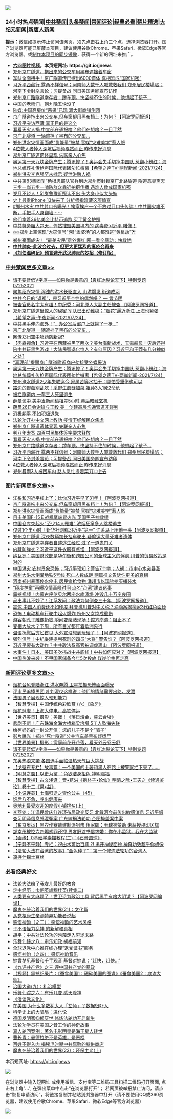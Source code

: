 ![](https://raw.githubusercontent.com/fqnews/bnews/master/64photo/fqnews-qr.jpg)

<div id="tt">
<h3>24小时热点禁闻|<a href="#%E4%B8%AD%E5%85%B1%E7%A6%81%E9%97%BB%E6%9B%B4%E5%A4%9A%E6%96%87%E7%AB%A0">中共禁闻</a>|<a href="#%E5%9B%BE%E7%89%87%E6%96%B0%E9%97%BB%E6%9B%B4%E5%A4%9A%E6%96%87%E7%AB%A0">头条禁闻</a>|<a href="#%E6%96%B0%E9%97%BB%E8%AF%84%E8%AE%BA%E6%9B%B4%E5%A4%9A%E6%96%87%E7%AB%A0">禁闻评论|<a href="#%E5%BF%85%E7%9C%8B%E7%BB%8F%E5%85%B8%E5%A5%BD%E6%96%87">经典必看|<a href="/video.md#%E7%A6%81%E7%89%87%E7%B2%BE%E9%80%89">禁片精选</a>|<a href="https://github.com/fqnews/djy/blob/master/gb/nf1351518.md#1">大纪元新闻</a>|<a href="https://github.com/fqnews/ntdtv/blob/master/gb/prog204.md#1">新唐人新闻</a></h3>
<div><b>提示：</b>微信如提示停止访问该网页，须先点击右上角三个点，选择浏览器打开。国产浏览器可能已屏蔽本项目，建议使用谷歌Chrome、苹果Safari、微软Edge等官方浏览器。或<a href="https://github.com/fqnews/bnews/blob/master/%E5%88%B6%E4%BD%9Cgit%E7%A6%81%E9%97%BB%E9%95%9C%E5%83%8F.md">制作本项目的同步镜像</a>，获得一个新的网址来推广。</div>
<ul>
<li><b><a href="http://d1.bdrive.tk/64.mp4" target="_blank">六四图片视频</a>，本页短网址: https://git.io/jnews</b></li>
<li><a href="/bannedvideo/20210724/1593469.md">郑州京广隧道，拖出来的公交车用黑布遮挡着车窗</a></li>
<li><a href="/comments/20210724/1593438.md">军队全面接手！京广隧道传已挖出6000遗体 真相恐成“国家机密”</a></li>
<li><a href="/comments/20210724/1593503.md">习近平西藏行 露两不祥信号；河南师大数千人喊救救我们 郑州居民楼塌陷；河南下令封杀言论；习提备战 同日美国务卿宣布访印</a></li>
<li><a href="/cbnews/20210724/1593510.md">郑州京广路隧道幸存者：蹲车顶，快坚持不住的时候，他想起了孩子…</a></li>
<li><a href="/cnnews/20210724/1593442.md">中国的老师们，朝九晚五快没了</a></li>
<li><a href="/cnnews/20210724/1593443.md">陆媒:中国高房价“恶果”已现 满大街商铺倒闭</a></li>
<li><a href="/topimagenews/20210725/1593795.md">京广隧道拖出来公交车,但车窗却用黑布挡上！为何？【阿波罗网报道】</a></li>
<li><a href="/comments/20210725/1593625.md">习近平突访西藏 真正目的是这个</a></li>
<li><a href="/cbnews/20210724/1593524.md">看看天灾人祸 中宣部在通报啥？他们在想啥？一目了然</a></li>
<li><a href="/cbnews/20210725/1593753.md">京广北隧道 一辆遮挡了黑布的公交车…</a></li>
<li><a href="/topimagenews/20210725/1593649.md">郑州洪水灾情画面成“负能量”被禁 官媒“灾难美学”惹人怒</a></li>
<li><a href="/cbnews/20210724/1593495.md">4位救人者掉入深坑后视频戛然而止 昨传来好消息</a></li>
<li><a href="/cbnews/20210724/1593509.md">郑州京广隧道遗体显现 失联亲人心焦</a></li>
<li><a href="/comments/20210725/1593688.md">奥运第一天九块金牌产生；腾讯惨了！奥运会失手切掉中国队 惹翻小粉红；海地总统葬礼传枪声国际代表团匆忙撤离【希望之声TV-两岸新闻-2021/7/24】</a></li>
<li><a href="/cnnews/20210725/1593621.md">郑州洪灾李克强罕未批示 疑泄洪酿人祸</a></li>
<li><a href="/bannedvideo/20210725/1593594.md">中共第83集团军“杨根思部队官兵到达郑州市封锁京广北路隧道   隧道恶臭熏天 三步一岗五步一哨防群众靠近拍摄传播 遇难人数成国家机密</a></li>
<li><a href="/comments/20210725/1593597.md">岁月不饶人！51岁鲁豫近照认不出 头大身小似大头娃</a></li>
<li><a href="/cnnews/20210725/1593653.md">史上最贵iPhone 13快来了 分析师指暗藏这项惊喜</a></li>
<li><a href="/bannedvideo/20210724/1593514.md">#郑州水灾 中共封口令曝光！挨家挨户一个不放过只口头传达！中共国灾难不断，手把手人身翻墙⋯⋯</a></li>
<li><a href="/worldnews/20210725/1593696.md">他们拿着36亿美金比特币逃跑 买了黄金护照</a></li>
<li><a href="/bannedvideo/20210725/1593637.md">中共特务胆大包天，悍然摧毁美国境内的 病毒帝习近平 雕像！</a></li>
<li><a href="/bannedvideo/20210725/1593690.md">🔥🔥郑州上空惊现“大灾信号”❗喝“孟婆汤”的人都难逃“黄泉劫”❓❗</a></li>
<li><a href="/comments/20210725/1593641.md">郑州豪雨成灾！ “最美灾民”意外爆红 网一看全暴动：快救她</a></li>
<li><b><a href="/comments/20200211/1275071.md" target="_blank">中共肺炎-此波会过去，但更大更猛烈的瘟疫会再来</a></b></li>
<li><b><a href="/comments/20200207/1272816.md" target="_blank">《刘伯温碑记》预言避开武汉肺炎的妙招（修订版）</a></b></li>
</ul>
</div>

<div class="catlist">
<h3><a href="/cbnews/" target="_blank">中共禁闻</a><span><a href="/cbnews/" target="_blank" rel="nofollow">更多文章>></a></span></h3>
<ul>
<li><a href="/comments/20210725/1593940.md" target="_blank">请不要贬低V字旅——如果你是善意的【袁红冰纵论天下】特别专题 07252021</a></li>
<li><a href="/cbnews/20210725/1593922.md" target="_blank">聚焦绍兴灾情 浑浊的洪水长驱直入 山洪爆发 街道成河</a></li>
<li><a href="/comments/20210725/1593801.md" target="_blank">中共今日的“返祖”，是习近平个性的偶然吗？ — 曾节明</a></li>
<li><a href="/cbnews/20210725/1593850.md" target="_blank">被查官员名字太有趣！中纪委：河北原人大副主任被查 【阿波罗网报道】</a></li>
<li><a href="/comments/20210725/1593833.md" target="_blank">郑州京广隧道里惊人的秘密 军队已出动维稳；“烟花”逼近浙江 上海也紧张【希望之声-午夜新闻-2021/07/24】</a></li>
<li><a href="/cbnews/20210725/1593754.md" target="_blank">中共黑手伸向海外！&#8221;…办公室后窗户上就挨了一枪…”</a></li>
<li><a href="/cbnews/20210725/1593753.md" target="_blank">京广北隧道 一辆遮挡了黑布的公交车…</a></li>
<li><a href="/cbnews/20210725/1593735.md" target="_blank">网传郑州空中喷药防新冠?</a></li>
<li><a href="/comments/20210725/1593733.md" target="_blank">【杰森视角】习近平在西藏被黑了两次？美台海新战术，无需航母！灾后还得陪中共玩黑色游戏！大陆民智退化惊人？有何原因？习近平和王莽有几分神似之处?</a></li>
<li><a href="/cbnews/20210725/1593715.md" target="_blank">“真理部”提醒京广隧道附近商户勿接受外媒采访</a></li>
<li><a href="/comments/20210725/1593688.md" target="_blank">奥运第一天九块金牌产生；腾讯惨了！奥运会失手切掉中国队 惹翻小粉红；海地总统葬礼传枪声国际代表团匆忙撤离【希望之声TV-两岸新闻-2021/7/24】</a></li>
<li><a href="/cbnews/20210725/1593646.md" target="_blank">郑州淹水隧道2少年失联迄今 家属苦等水抽干：哪怕受重伤也可以</a></li>
<li><a href="/cbnews/20210725/1593645.md" target="_blank">路边的野菇别乱吃！采野生蘑菇加菜 祖孙3人1死2命危</a></li>
<li><a href="/cbnews/20210725/1593643.md" target="_blank">被拦隧道内 一车三人死里逃生</a></li>
<li><a href="/cbnews/20210725/1593608.md" target="_blank">薛曼访中 美中发新闻稿相差5小时 幕后暗藏玄机</a></li>
<li><a href="/cbnews/20210725/1593598.md" target="_blank">薛曼26日会谢锋与王毅 美：创建高层沟通管道非谈判</a></li>
<li><a href="/cbnews/20210724/1593365.md" target="_blank">消极躺平 不如积极退党</a></li>
<li><a href="/cbnews/20210724/1593402.md" target="_blank">法轮功开办中文网上教功 疫情下纾解民众焦虑</a></li>
<li><a href="/cbnews/20210724/1593509.md" target="_blank">郑州京广隧道遗体显现 失联亲人心焦</a></li>
<li><a href="/cbnews/20210724/1593525.md" target="_blank">判八年太冤 四百村民集体签字要求释放</a></li>
<li><a href="/cbnews/20210724/1593524.md" target="_blank">看看天灾人祸 中宣部在通报啥？他们在想啥？一目了然</a></li>
<li><a href="/cbnews/20210724/1593510.md" target="_blank">郑州京广路隧道幸存者：蹲车顶，快坚持不住的时候，他想起了孩子…</a></li>
<li><a href="/comments/20210724/1593503.md" target="_blank">习近平西藏行 露两不祥信号；河南师大数千人喊救救我们 郑州居民楼塌陷；河南下令封杀言论；习提备战 同日美国务卿宣布访印</a></li>
<li><a href="/cbnews/20210724/1593495.md" target="_blank">4位救人者掉入深坑后视频戛然而止 昨传来好消息</a></li>
<li><a href="/cbnews/20210724/1593494.md" target="_blank">郑州暴雨3人被困车内 路人急忙提着菜刀冲上去</a></li>

</ul>
</div>
<div class="catlist">
<h3><a href="/topimagenews/" target="_blank">图片新闻</a><span><a href="/topimagenews/" target="_blank" rel="nofollow">更多文章>></a></span></h3>
<ul>
<li><a href="/topimagenews/20210725/1593930.md" target="_blank">江系和习近平杠上了：比你习近平早了31年！【阿波罗网报道】</a></li>
<li><a href="/topimagenews/20210725/1593795.md" target="_blank">京广隧道拖出来公交车,但车窗却用黑布挡上！为何？【阿波罗网报道】</a></li>
<li><a href="/topimagenews/20210725/1593649.md" target="_blank">郑州洪水灾情画面成“负能量”被禁 官媒“灾难美学”惹人怒</a></li>
<li><a href="/topimagenews/20210725/1593644.md" target="_blank">目击美国F-15Ｅ战机尾端冒火光 英国男子神救援</a></li>
<li><a href="/topimagenews/20210725/1593636.md" target="_blank">中国仓库突起火“至少14人罹难” 浓烟狂窜多人跳楼逃生</a></li>
<li><a href="/topimagenews/20210724/1593333.md" target="_blank">仅过1个半小时！新华社刚称习近平“第一” 江系马上压他一头【阿波罗网报道】</a></li>
<li><a href="/topimagenews/20210724/1593332.md" target="_blank">郑州京广隧道 深夜数辆加长挂车驶出 疑偷运大量死难者遗体</a></li>
<li><a href="/topimagenews/20210724/1593284.md" target="_blank">郑州京广隧道幸存者自述逃生经过 过了一道鬼门关</a></li>
<li><a href="/topimagenews/20210723/1592613.md" target="_blank">内藏防弹衣？习近平这件衣服有点怪 【阿波罗网报道】</a></li>
<li><a href="/topimagenews/20210722/1592290.md" target="_blank">纳瓦罗：美国财政部是华尔街和跨国公司的全球主义的俘虏 川普的贸易政策是对的</a></li>
<li><a href="/topimagenews/20210722/1592198.md" target="_blank">中国洪灾 农村景象恐怖；习近平预知？警告7个字；人祸：市中心水突暴涨</a></li>
<li><a href="/topimagenews/20210722/1592091.md" target="_blank">郑州大洪水倒灌地铁5号线 死亡人数成谜 两篇推文告诉你更多的真相</a></li>
<li><a href="/topimagenews/20210722/1591665.md" target="_blank">河南郑州暴雨停水停电 居民疯抢食物 涌超市以现钞抢买桶装水</a></li>
<li><a href="/topimagenews/20210719/1590068.md" target="_blank">“印度神童”再曝疫情高峰时间 点名“台湾”建议这事</a></li>
<li><a href="/topimagenews/20210719/1590055.md" target="_blank">震撼视频！内蒙古呼伦贝尔两座水库溃堤 冲毁几十万亩良田</a></li>
<li><a href="/topimagenews/20210719/1589964.md" target="_blank">品出事儿不妙了！江系发问：政法为何倒查三十年 【阿波罗网报道】</a></li>
<li><a href="/topimagenews/20210719/1589755.md" target="_blank">震惊 中国人消费还不如印度 拜登撤川普对中关税？滴滴案揭柳家3代红色面纱</a></li>
<li><a href="/topimagenews/20210719/1589727.md" target="_blank">恐怖！电动机车行驶中起火爆炸 杭州父女烧成重伤</a></li>
<li><a href="/topimagenews/20210719/1589716.md" target="_blank">游客朝孔子雕像扔钱 瞬间变聚赌现场！馆方崩溃：阻止不了</a></li>
<li><a href="/topimagenews/20210718/1589658.md" target="_blank">变相大放水？下周，所有目光都盯着欧洲央行</a></li>
<li><a href="/topimagenews/20210718/1589531.md" target="_blank">温语抚慰后穷匕首见 大外宣没想到玩砸了！【阿波罗网报道】</a></li>
<li><a href="/topimagenews/20210718/1589472.md" target="_blank">强烈信号！中纪委连提判死刑的四员“大将” 警告谁？【阿波罗网报道】</a></li>
<li><a href="/topimagenews/20210717/1588988.md" target="_blank">习近平要有大动作？中共政法系高官被调虎离山 【阿波罗网报道】</a></li>
<li><a href="/topimagenews/20210717/1588839.md" target="_blank">大事件！日本、美国多次挑战中共底线！中共如何应对？【阿波罗网报道】</a></li>
<li><a href="/topimagenews/20210717/1588653.md" target="_blank">中国热浪来袭！不甩国家储备今年5次投放 煤炭价格再走高</a></li>

</ul>
</div>
<div class="catlist">
<h3><a href="/comments/" target="_blank">新闻评论</a><span><a href="/comments/" target="_blank" rel="nofollow">更多文章>></a></span></h3>
<ul>
<li><a href="/comments/20210725/1593959.md" target="_blank">烟花台风登陆浙江 洪水奔腾 卫星拍摄恐怖画面曝光</a></li>
<li><a href="/comments/20210725/1593951.md" target="_blank">评市民追捧男团 叶刘淑仪这样说：他们的情绪需要出路、发泄</a></li>
<li><a href="/comments/20210725/1593949.md" target="_blank">法国男子展现惊人预知能力</a></li>
<li><a href="/comments/20210725/1593948.md" target="_blank">【智慧专栏】中国传统色彩欣赏 (六）《象牙》</a></li>
<li><a href="/comments/20210725/1593947.md" target="_blank">烟花肆虐！上海大停电、高铁停运</a></li>
<li><a href="/comments/20210725/1593946.md" target="_blank">【世界美景】摄影：美哉！《落日熔金，暮云合璧》</a></li>
<li><a href="/comments/20210725/1593945.md" target="_blank">悲剧不断！广东珠海金海大桥箱梁垮塌 5工人坠海失联</a></li>
<li><a href="/comments/20210725/1593943.md" target="_blank">给柯妈妈的一封公开信：您的儿子不是个“骗子”</a></li>
<li><a href="/comments/20210725/1593942.md" target="_blank">影片曝光！郑州“死亡隧道”公共汽车盖黑布疑运尸</a></li>
<li><a href="/comments/20210725/1593941.md" target="_blank">【世界美景】摄影：赏庭前花开花落，看天外云卷云舒</a></li>
<li><a href="/comments/20210725/1593940.md" target="_blank">请不要贬低V字旅——如果你是善意的【袁红冰纵论天下】特别专题 07252021</a></li>
<li><a href="/comments/20210725/1593937.md" target="_blank">东奥热浪来袭 各国选手面临湿热天气巨大挑战</a></li>
<li><a href="/comments/20210725/1593927.md" target="_blank">【戈壁东专栏】故事篇：一个美国的土著和黑人在路上被警察拦下来了……</a></li>
<li><a href="/comments/20210725/1593926.md" target="_blank">【明慧之窗】以史为鉴 ：色欲洁身拒色 神明赐福</a></li>
<li><a href="/comments/20210725/1593925.md" target="_blank">【智慧专栏】古文浅译：晋•葛洪《抱朴子•论仙》明清之际•王夫之《读通鉴论》卷十二《易•益》</a></li>
<li><a href="/comments/20210725/1593924.md" target="_blank">【小说连载】七海归途之雪伦公主（45）</a></li>
<li><a href="/comments/20210725/1593918.md" target="_blank">饭后八不急，养出健康来</a></li>
<li><a href="/comments/20210725/1593917.md" target="_blank">奥地利最受欢迎的度假小镇排名(上）</a></li>
<li><a href="/comments/20210725/1593916.md" target="_blank">李燕铭：江泽民曾庆红连环布局政变反习 北戴河会前传出敏感消息 习近平怒查习明泽信息外泄冤案 广东嫁祸法轮功 企图掩盖案中案</a></li>
<li><a href="/comments/20210725/1593907.md" target="_blank">【东京奥运】黑衣作赛遭建制派狙击 伍家朗：无球衣赞助 未获授权印区旗</a></li>
<li><a href="/comments/20210725/1593906.md" target="_blank">邹幸彤被控六四煽惑罪还押 男友野渡书信求婚：你在小监狱，我在大监狱</a></li>
<li><a href="/comments/20210725/1593905.md" target="_blank">【画缘】0基础学素描教程(二)：《石膏圆球》</a></li>
<li><a href="/comments/20210725/1593904.md" target="_blank">【宁静不宁静】专栏：祝由术可治百病 ?! 揭开神秘面纱 神奇功效超乎你想像</a></li>
<li><a href="/comments/20210725/1593903.md" target="_blank">【法轮大法在台湾的故事】“金色种子”：第一个修炼法轮功的台湾人</a></li>
<li><a href="/comments/20210725/1593902.md" target="_blank">凉拌什锦土豆丝</a></li>

</ul>
</div>

<div class="catlist">
<h3>必看经典好文</h3>
<ul>
<li><a href="/cbnews/20200516/1329218.md" target="_blank">法轮大法给了我女儿最好的教育</a></li>
<li><a href="/tculture/20161102/608445.md" target="_blank">定中经历：巾帼英雄穆桂英(续集二)</a></li>
<li><a href="/cnnews/20201226/1455352.md" target="_blank">人类要有大麻烦了！世卫沦为政治工具 背后黑手有啥大阴谋？【阿波罗网编译】</a></li>
<li><a href="/comments/20180802/980476.md" target="_blank">魔鬼在统治着我们的世界(21)：文化篇</a></li>
<li><a href="/comments/20210331/1516768.md" target="_blank">从党棍康生亲测特异功能者说起</a></li>
<li><a href="/comments/20210612/1565472.md" target="_blank">感悟神韵（之二）：感悟神韵的艺术风格</a></li>
<li><a href="/comments/20190427/1119935.md" target="_blank">子不语怪力乱神 的新解和真相</a></li>
<li><a href="/cbnews/20200720/1363328.md" target="_blank">胡平：中共对法轮功的污蔑走入穷途末路</a></li>
<li><a href="/tculture/20170717/792953.md" target="_blank">乐舞仙踪之八：审乐知政 祸福前知</a></li>
<li><a href="/cbnews/20200819/1382346.md" target="_blank">全球退党中心推在线办理“退党证书”服务</a></li>
<li><a href="/ganwu/20170705/787156.md" target="_blank">感悟神韵（之四）：感悟神韵音乐</a></li>
<li><a href="/cnnews/20210420/1529760.md" target="_blank">她曾梦见基督和千手观音 基督对她说：“赶快，赶快…”</a></li>
<li><a href="/bookonline/20131116/201054.md" target="_blank">《九评共产党》之三 评中国共产党的暴政</a></li>
<li><a href="/comments/20210123/1473011.md" target="_blank">【视频】震撼纪录片：《蚕食美国1：碾碎美国的图谋》《蚕食美国2：欺诈大师》</a></li>
<li><a href="/cbnews/20180315/914943.md" target="_blank">治国大道(九)：礼治模型</a></li>
<li><a href="/tculture/20190101/792146.md" target="_blank">乐舞仙踪之六：有乐几变 感天降神</a></li>
<li><a href="/comments/20200521/783167.md" target="_blank">《漫谈党文化》</a></li>
<li><a href="/comments/20200427/1319933.md" target="_blank">在美国 为什么多数犹太人「左倾」？数据很吓人</a></li>
<li><a href="/comments/20200605/783246.md" target="_blank">科学史上的大骗局：进化论</a></li>
<li><a href="/comments/20200722/1364497.md" target="_blank">德国发明家抑郁厌世 修炼法轮功开启新生</a></li>
<li><a href="/comments/20200511/1326751.md" target="_blank">法轮功学员在美国之音工作的神奇故事</a></li>
<li><a href="/comments/20200523/1332915.md" target="_blank">真人轮回案例：著名电影明星是海王星人转世</a></li>
<li><a href="/comments/20180726/727420.md" target="_blank">曹长青：曼德拉绝不是英雄，是恶棍</a></li>
<li><a href="/lifebaike/20200711/1358994.md" target="_blank">百姓不得入内 揭秘毛时期中共腐败的特供商店</a></li>
<li><a href="/ssgc/20180904/993719.md" target="_blank">魔鬼在统治着我们的世界(23)：环保主义(上)</a></li>

</ul>
</div>

本页短网址: https://git.io/jnews

![](https://raw.githubusercontent.com/fqnews/bnews/master/64photo/fqnews-qr.jpg)

在浏览器中输入短网址 或使用微信、支付宝等二维码工具扫描二维码打开页面, 点击右上角"...", 在弹出菜单中点击“在浏览器打开”； 若网页被举报禁止访问，请点击“恢复申请访问”，将链接复制并粘贴到浏览器中打开（请不要使用QQ或360浏览器，建议使用谷歌Chrome、苹果Safari、微软Edge等官方浏览器）

![](https://raw.githubusercontent.com/fqnews/bnews/master/64photo/wx.jpg)